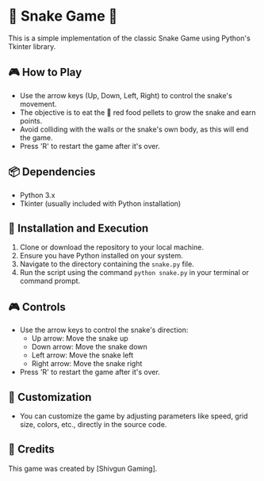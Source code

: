 # 🐍 Snake Game 🍎

This is a simple implementation of the classic Snake Game using Python's Tkinter library.

## 🎮 How to Play

- Use the arrow keys (Up, Down, Left, Right) to control the snake's movement.
- The objective is to eat the 🍎 red food pellets to grow the snake and earn points.
- Avoid colliding with the walls or the snake's own body, as this will end the game.
- Press 'R' to restart the game after it's over.

## 📦 Dependencies

- Python 3.x
- Tkinter (usually included with Python installation)

## 🚀 Installation and Execution

1. Clone or download the repository to your local machine.
2. Ensure you have Python installed on your system.
3. Navigate to the directory containing the `snake.py` file.
4. Run the script using the command `python snake.py` in your terminal or command prompt.

## 🎮 Controls

- Use the arrow keys to control the snake's direction:
  - Up arrow: Move the snake up
  - Down arrow: Move the snake down
  - Left arrow: Move the snake left
  - Right arrow: Move the snake right
- Press 'R' to restart the game after it's over.

## 🎨 Customization

- You can customize the game by adjusting parameters like speed, grid size, colors, etc., directly in the source code.

## 🙌 Credits

This game was created by [Shivgun Gaming].
